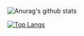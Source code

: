 ![Anurag's github stats](https://github-readme-stats.vercel.app/api?username=inoriko711&count_private=true)

[![Top Langs](https://github-readme-stats.vercel.app/api/top-langs/?username=inoriko711&layout=compact)](https://github.com/anuraghazra/github-readme-stats)
